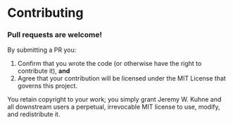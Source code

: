 # Contributing

### Pull requests are welcome!

By submitting a PR you:

1. Confirm that you wrote the code (or otherwise have the right to contribute it), **and**
2. Agree that your contribution will be licensed under the MIT License that governs this project.

You retain copyright to your work; you simply grant Jeremy W. Kuhne and all downstream users a perpetual,
irrevocable MIT license to use, modify, and redistribute it.